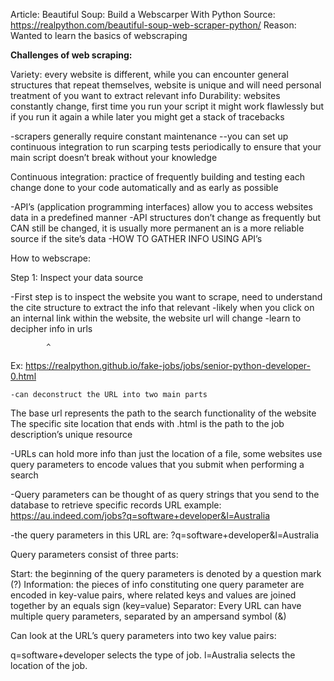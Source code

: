 Article: Beautiful Soup: Build a Webscarper With Python
Source: https://realpython.com/beautiful-soup-web-scraper-python/
Reason: Wanted to learn the basics of webscraping


**Challenges of web scraping:**

Variety: every website is different, while you can encounter general structures that repeat themselves, website is unique and will need personal treatment of you want to extract relevant info
Durability: websites constantly change, first time you run your script it might work flawlessly but if you run it again a while later you might get a stack of tracebacks

-scrapers generally require constant maintenance 
--you can set up continuous integration to run scarping tests periodically to ensure that your main script doesn’t break without your knowledge 

Continuous integration: practice of frequently building and testing each change done to your code automatically and as early as possible 

-API’s (application programming interfaces) allow you to access websites data in a predefined manner
	-API structures don’t change as frequently but CAN still be changed, it is usually more permanent an is a more reliable source if the site’s data 
	-HOW TO GATHER INFO USING API’s


How to webscrape:

Step 1: Inspect your data source

-First step is to inspect the website you want to scrape, need to understand the cite structure to extract the info that relevant 
	-likely when you click on an internal link within the website, the website url will change
	-learn to decipher info in urls 

			^
Ex:	https://realpython.github.io/fake-jobs/jobs/senior-python-developer-0.html

	-can deconstruct the URL into two main parts 
The base url represents the path to the search functionality of the website
The specific site location that ends with .html is the path to the job description’s unique resource

-URLs can hold more info than just the location of a file, some websites use query parameters to encode values that you submit when performing a search 

-Query parameters can be thought of as query strings that you send to the database to retrieve specific records 
URL example:  https://au.indeed.com/jobs?q=software+developer&l=Australia

-the query parameters in this URL are: ?q=software+developer&l=Australia

Query parameters consist of three parts:

Start: the beginning of the query parameters is denoted by a question mark (?)
Information: the pieces of info constituting one query parameter are encoded in key-value pairs, where related keys and values are joined together by an equals sign (key=value)
Separator: Every URL can have multiple query parameters, separated by an ampersand symbol (&)

Can look at the URL’s query parameters into two key value pairs:

q=software+developer selects the type of job.
l=Australia selects the location of the job.

